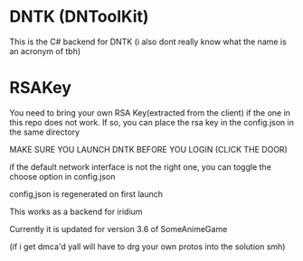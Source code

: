 # DNTK (DNToolKit)
This is the C# backend for DNTK (i also dont really know what the name is an acronym of tbh)


# RSAKey
You need to bring your own RSA Key(extracted from the client) if the one in this repo does not work.
If so, you can place the rsa key in the config.json in the same directory

MAKE SURE YOU LAUNCH DNTK BEFORE YOU LOGIN (CLICK THE DOOR)

if the default network interface is not the right one, you can toggle the choose option in config.json



config,json is regenerated on first launch



This works as a backend for iridium


Currently it is updated for version 3.6 of SomeAnimeGame


(if i get dmca'd yall will have to drg your own protos into the solution smh)
